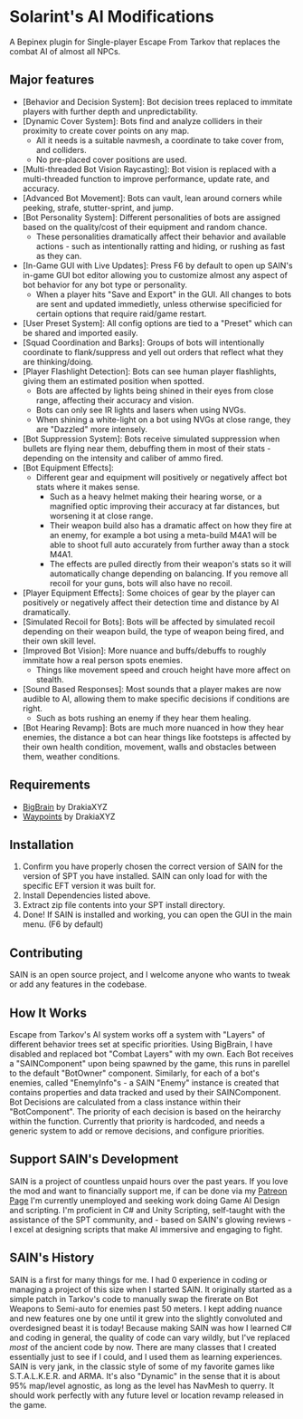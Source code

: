# Solarint's AI Modifications

A Bepinex plugin for Single-player Escape From Tarkov that replaces the combat AI of almost all NPCs.

## Major features

- [Behavior and Decision System]: Bot decision trees replaced to immitate players with further depth and unpredictability.
- [Dynamic Cover System]: Bots find and analyze colliders in their proximity to create cover points on any map. 
	- All it needs is a suitable navmesh, a coordinate to take cover from, and colliders. 
	- No pre-placed cover positions are used. 
- [Multi-threaded Bot Vision Raycasting]: Bot vision is replaced with a multi-threaded function to improve performance, update rate, and accuracy. 
- [Advanced Bot Movement]: Bots can vault, lean around corners while peeking, strafe, stutter-sprint, and jump. 
- [Bot Personality System]: Different personalities of bots are assigned based on the quality/cost of their equipment and random chance. 
	- These personalities dramatically affect their behavior and available actions - such as intentionally ratting and hiding, or rushing as fast as they can.
- [In-Game GUI with Live Updates]: Press F6 by default to open up SAIN's in-game GUI bot editor allowing you to customize almost any aspect of bot behavior for any bot type or personality.
	- When a player hits "Save and Export" in the GUI. All changes to bots are sent and updated immedietly, unless otherwise specificied for certain options that require raid/game restart.
- [User Preset System]: All config options are tied to a "Preset" which can be shared and imported easily.
- [Squad Coordination and Barks]: Groups of bots will intentionally coordinate to flank/suppress and yell out orders that reflect what they are thinking/doing. 
- [Player Flashlight Detection]: Bots can see human player flashlights, giving them an estimated position when spotted. 
	- Bots are affected by lights being shined in their eyes from close range, affecting their accuracy and vision.
	- Bots can only see IR lights and lasers when using NVGs.
	- When shining a white-light on a bot using NVGs at close range, they are "Dazzled" more intensely.
- [Bot Suppression System]: Bots receive simulated suppression when bullets are flying near them, debuffing them in most of their stats - depending on the intensity and caliber of ammo fired.
- [Bot Equipment Effects]: 
	- Different gear and equipment will positively or negatively affect bot stats where it makes sense. 
		- Such as a heavy helmet making their hearing worse, or a magnified optic improving their accuracy at far distances, but worsening it at close range.
		- Their weapon build also has a dramatic affect on how they fire at an enemy, for example a bot using a meta-build M4A1 will be able to shoot full auto accurately from further away than a stock M4A1.
		- The effects are pulled directly from their weapon's stats so it will automatically change depending on balancing. If you remove all recoil for your guns, bots will also have no recoil.
- [Player Equipment Effects]: Some choices of gear by the player can positively or negatively affect their detection time and distance by AI dramatically.
- [Simulated Recoil for Bots]: Bots will be affected by simulated recoil depending on their weapon build, the type of weapon being fired, and their own skill level.
- [Improved Bot Vision]: More nuance and buffs/debuffs to roughly immitate how a real person spots enemies.
	- Things like movement speed and crouch height have more affect on stealth.
- [Sound Based Responses]: Most sounds that a player makes are now audible to AI, allowing them to make specific decisions if conditions are right.
	- Such as bots rushing an enemy if they hear them healing.
- [Bot Hearing Revamp]: Bots are much more nuanced in how they hear enemies, the distance a bot can hear things like footsteps is affected by their own health condition, movement, walls and obstacles between them, weather conditions.

## Requirements
- [BigBrain](https://hub.sp-tarkov.com/files/file/1219-bigbrain/) by DrakiaXYZ
- [Waypoints](https://hub.sp-tarkov.com/files/file/1119-waypoints-expanded-navmesh/) by DrakiaXYZ

## Installation
1. Confirm you have properly chosen the correct version of SAIN for the version of SPT you have installed. SAIN can only load for with the specific EFT version it was built for.
2. Install Dependencies listed above.
3. Extract zip file contents into your SPT install directory.
4. Done! If SAIN is installed and working, you can open the GUI in the main menu. (F6 by default)

## Contributing
SAIN is an open source project, and I welcome anyone who wants to tweak or add any features in the codebase.

## How It Works
Escape from Tarkov's AI system works off a system with "Layers" of different behavior trees set at specific priorities. Using BigBrain, I have disabled and replaced bot "Combat Layers" with my own.
Each Bot receives a "SAINComponent" upon being spawned by the game, this runs in parellel to the default "BotOwner" component.
Similarly, for each of a bot's enemies, called "EnemyInfo"s - a SAIN "Enemy" instance is created that contains properties and data tracked and used by their SAINComponent. 
Bot Decisions are calculated from a class instance within their "BotComponent". The priority of each decision is based on the heirarchy within the function. Currently that priority is hardcoded, and needs a generic system to add or remove decisions, and configure priorities.

## Support SAIN's Development
SAIN is a project of countless unpaid hours over the past years. 
If you love the mod and want to financially support me, if can be done via my [Patreon Page](https://www.patreon.com/c/Solarint)
I'm currently unemployed and seeking work doing Game AI Design and scripting. 
I'm proficient in C# and Unity Scripting, self-taught with the assistance of the SPT community, and - based on SAIN's glowing reviews - I excel at designing scripts that make AI immersive and engaging to fight.

## SAIN's History
SAIN is a first for many things for me. 
I had 0 experience in coding or managing a project of this size when I started SAIN. 
It originally started as a simple patch in Tarkov's code to manually swap the firerate on Bot Weapons to Semi-auto for enemies past 50 meters.
I kept adding nuance and new features one by one until it grew into the slightly convoluted and overdesigned beast it is today!
Because making SAIN was how I learned C# and coding in general, the quality of code can vary wildly, but I've replaced *most* of the ancient code by now.
There are many classes that I created essentially just to see if I could, and I used them as learning experiences. 
SAIN is very jank, in the classic style of some of my favorite games like S.T.A.L.K.E.R. and ARMA.
It's also "Dynamic" in the sense that it is about 95% map/level agnostic, as long as the level has NavMesh to querry. 
It should work perfectly with any future level or location revamp released in the game.

